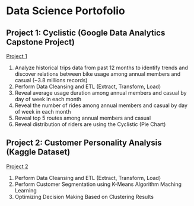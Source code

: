 # Data Science Portofolio

## Project 1: Cyclistic (Google Data Analytics Capstone Project) 
<a href="https://www.kaggle.com/hilmanman92/project-capstone-cyclistic" title="Go to Kaggle" target="_blank">Project 1</a>
   
1. Analyze historical trips data from past 12 months to identify trends and discover relations between bike usage among annual members and casual (~3.8 millions records)
2. Perform Data Cleansing and ETL (Extract, Transform, Load)
3. Reveal average usage duration among annual members and casual by day of week in each month
4. Reveal the number of rides among annual members and casual by day of week in each month
5. Reveal top 5 routes among annual members and casual
6. Reveal distribution of riders are using the Cyclistic (Pie Chart)

## Project 2: Customer Personality Analysis (Kaggle Dataset)
<a href="https://www.kaggle.com/hilmanman92/customer-personality-analysis-kmeans-clustering" title="Go to Kaggle">Project 2</a>

1. Perform Data Cleansing and ETL (Extract, Transform, Load)
2. Perform Customer Segmentation using K-Means Algorithm Maching Learning
3. Optimizing Decision Making Based on Clustering Results
